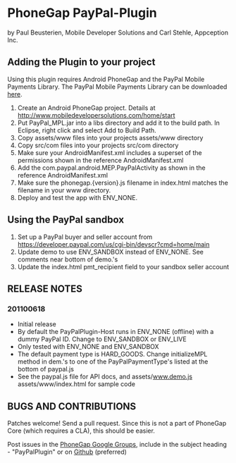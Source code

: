# PhoneGap PayPal-Plugin #
by Paul Beusterien, Mobile Developer Solutions and Carl Stehle, Appception Inc.


## Adding the Plugin to your project ##

Using this plugin requires Android PhoneGap and the PayPal Mobile Payments Library. The PayPal Mobile Payments Library can be downloaded [here](https://www.x.com/community/ppx/xspaces/mobile/mep).

1. Create an Android PhoneGap project. Details at http://www.mobiledevelopersolutions.com/home/start
2. Put PayPal_MPL.jar into a libs directory and add it to the build path. In Eclipse, right click and select Add to Build Path.
3. Copy assets/www files into your projects assets/www directory
4. Copy src/com files into your projects src/com directory
5. Make sure your AndroidManifest.xml includes a superset of the permissions shown in the reference AndroidManifest.xml
6. Add the com.paypal.android.MEP.PayPalActivity as shown in the reference AndroidManifest.xml
7. Make sure the phonegap.{version}.js filename in index.html matches the filename in your www directory.
8. Deploy and test the app with ENV_NONE.

## Using the PayPal sandbox ##

1. Set up a PayPal buyer and seller account from https://developer.paypal.com/us/cgi-bin/devscr?cmd=home/main
2. Update demo to use ENV_SANDBOX instead of ENV_NONE. See comments near bottom of demo.'s
3. Update the index.html pmt_recipient field to your sandbox seller account


## RELEASE NOTES ##

### 201100618 ###
* Initial release
* By default the PayPalPlugin-Host runs in ENV_NONE (offline) with a dummy PayPal ID. Change to ENV_SANDBOX or ENV_LIVE
* Only tested with ENV_NONE and ENV_SANDBOX 
* The default payment type is HARD_GOODS. Change initializeMPL method in dem.'s to one of the PayPalPaymentType's listed at the bottom of paypal.js
* See the paypal.js file for API docs, and assets/www.demo.js assets/www/index.html for sample code

## BUGS AND CONTRIBUTIONS ##

Patches welcome! Send a pull request. Since this is not a part of PhoneGap Core (which requires a CLA), this should be easier.

Post issues in the [PhoneGap Google Groups](http://groups.google.com/group/phonegap), include in the subject heading - "PayPalPlugin" or on [Github](http://github.com/phonegap/phonegap-plugins/issues)
(preferred)
